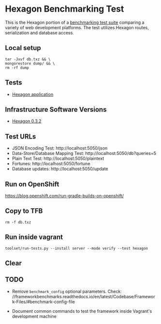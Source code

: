 
# Hexagon Benchmarking Test

This is the Hexagon portion of a [benchmarking test suite](../) comparing a variety of web
development platforms. The test utilizes Hexagon routes, serialization and database access.


## Local setup

    tar -Jxvf db.txz && \
    mongorestore dump/ && \
    rm -rf dump


## Tests

* [Hexagon application](/src/main/java/co/there4/hexagon/Benchmark.kt)


## Infrastructure Software Versions

* [Hexagon 0.3.2](http://there4.co/hexagon)


## Test URLs

* JSON Encoding Test: http://localhost:5050/json
* Data-Store/Database Mapping Test: http://localhost:5050/db?queries=5 
* Plain Text Test: http://localhost:5050/plaintext 
* Fortunes: http://localhost:5050/fortune 
* Database updates: http://localhost:5050/update

## Run on OpenShift

https://blog.openshift.com/run-gradle-builds-on-openshift/


## Copy to TFB

    rm -f db.txz
    
## Run inside vagrant

    toolset/run-tests.py --install server --mode verify --test hexagon
    
## Clear
    

## TODO

* Remove `benchmark_config` optional parameters. Check:
  //frameworkbenchmarks.readthedocs.io/en/latest/Codebase/Framework-Files/#benchmark-config-file

* Document common commands to test the framework inside Vagrant's development machine
